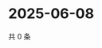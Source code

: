 # 2025-06-08

共 0 条

<!-- BEGIN ZHIHUVIDEO -->
<!-- 最后更新时间 Sun Jun 08 2025 15:10:17 GMT+0800 (China Standard Time) -->

<!-- END ZHIHUVIDEO -->
